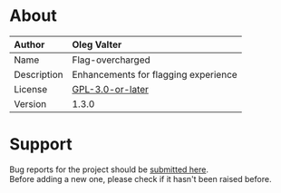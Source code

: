 
# About

| Author       | Oleg Valter |
| :----------- | :----------------------- |
| Name | Flag-overcharged |
| Description | Enhancements for flagging experience |
| License | [GPL-3.0-or-later](https://spdx.org/licenses/GPL-3.0-or-later) |
| Version | 1.3.0 |


# Support

Bug reports for the project should be [submitted here](https://github.com/userscripters/flag-overcharged/issues).
<br>Before adding a new one, please check if it hasn't been raised before.
  